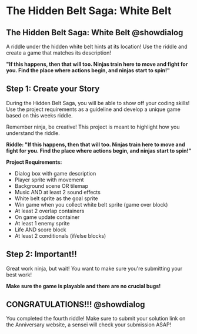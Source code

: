 
# The Hidden Belt Saga: White Belt 

## The Hidden Belt Saga: White Belt @showdialog
A riddle under the hidden white belt hints at its location! Use the riddle and create a game that matches its description!

**"If this happens, then that will too. Ninjas train here to move and fight for you. Find the place where actions begin, and ninjas start to spin!"**

## Step 1: Create your Story
During the Hidden Belt Saga, you will be able to show off your coding skills! Use the project requirements as a guideline and develop a unique game based on this weeks riddle.

Remember ninja, be creative! This project is meant to highlight how you understand the riddle.

**Riddle: "If this happens, then that will too. Ninjas train here to move and fight for you. Find the place where actions begin, and ninjas start to spin!"**

**Project Requirements:**
- Dialog box with game description
- Player sprite with movement
- Background scene OR tilemap
- Music AND at least 2 sound effects
- White belt sprite as the goal sprite
- Win game when you collect white belt sprite (game over block)
- At least 2 overlap containers
- On game update container
- At least 1 enemy sprite
- Life AND score block
- At least 2 conditionals (if/else blocks)


## Step 2: Important!!
Great work ninja, but wait! You want to make sure you're submitting your best work!

**Make sure the game is playable and there are no crucial bugs!**

## CONGRATULATIONS!!! @showdialog
You completed the fourth riddle! Make sure to submit your solution link on the Anniversary website, a sensei will check your submission ASAP!
